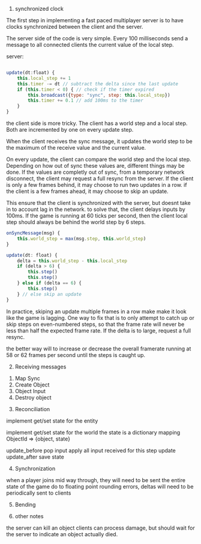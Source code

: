 

1) synchronized clock

The first step in implementing a fast paced multiplayer server is to
have clocks synchronized between the client and the server.

The server side of the code is very simple. Every 100 milliseconds
send a message to all connected clients the current value of the local step.


server:
```javascript

update(dt:float) {
    this.local_step += 1
    this.timer -= dt // subtract the delta since the last update
    if (this.timer < 0) { // check if the timer expired
        this.broadcast({type: "sync", step: this.local_step})
        this.timer += 0.1 // add 100ms to the timer
    }
}
```

the client side is more tricky.
The client has a world step and a local step. Both are incremented
by one on every update step.

When the client receives the sync message, it updates the world step
to be the maximum of the receive value and the current value.

On every update, the client can compare the world step and the local step.
Depending on how out of sync these values are, different things may be done.
If the values are completly out of sync, from a temporary network disconnect,
the client may request a full resync from the server. If the client
is only a few frames behind, it may choose to run two updates in a row.
if the client is a few frames ahead, it may choose to skip an update.

This ensure that the client is synchronized with the server, but doesnt
take in to account lag in the network. to solve that, the client delays
inputs by 100ms. If the game is running at 60 ticks per second, then
the client local step should always be behind the world step by 6 steps.

```javascript
onSyncMessage(msg) {
    this.world_step = max(msg.step, this.world_step)
}

update(dt: float) {
    delta = this.world_step - this.local_step
    if (delta > 6) {
        this.step()
        this.step()
    } else if (delta == 6) {
        this.step()
    } // else skip an update
}
```

In practice, skiping an update multiple frames in a row
make make it look like the game is lagging. One way
to fix that is to only attempt to catch up or skip
steps on even-numbered steps, so that the frame rate
will never be less than half the expected frame rate.
If the delta is to large, request a full resync.

the better way will to increase or decrease the overall framerate
running at 58 or 62 frames per second until the steps is caught up.

2) Receiving messages

1. Map Sync
2. Create Object
3. Object Input
4. Destroy object

3) Reconciliation

implement get/set state for the entity

implement get/set state for the world
the state is a dictionary mapping ObjectId => {object, state}

update_before
    pop input
    apply all input received for this step
update
update_after
    save state

4) Synchronization

when a player joins mid way through, they will need to be sent the entire state of the game
do to floating point rounding errors, deltas will need to be periodically sent to clients

5) Bending

6) other notes

the server can kill an object
clients can process damage, but should wait for the server to indicate an object actually died.



